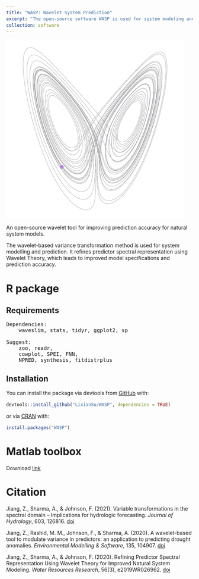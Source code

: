 ```yaml
---
title: "WASP: Wavelet System Prediction"
excerpt: "The open-source software WASP is used for system modeling and prediction."
collection: software
---
```

<img src='/images/x_z.gif'><br/>

An open-source wavelet tool for improving prediction accuracy for natural system models. 

The wavelet-based variance transformation method is used for system modelling and prediction. It refines predictor spectral representation using Wavelet Theory, which leads to improved model specifications and prediction accuracy. 

# R package

## Requirements
<pre>
Dependencies:
	waveslim, stats, tidyr, ggplot2, sp

Suggest:
	zoo, readr,
	cowplot, SPEI, FNN, 
	NPRED, synthesis, fitdistrplus
</pre>

## Installation

You can install the package via devtools from [GitHub](https://github.com/LixianSu/WASP) with:

``` r
devtools::install_github("LixianSu/WASP", dependencies = TRUE)
```

or via [CRAN](https://cran.r-project.org/web/packages/WASP/index.html) with: 

``` r
install.packages("WASP")
```

# Matlab toolbox

Download [link](https://github.com/LixianSu/WASP_matlab)


# Citation
Jiang, Z., Sharma, A., & Johnson, F. (2021). Variable transformations in the spectral domain – Implications for hydrologic forecasting. *Journal of Hydrology*, 603, 126816. [doi](https://doi.org/10.1016/J.JHYDROL.2021.126816)

Jiang, Z., Rashid, M. M., Johnson, F., & Sharma, A. (2020). A wavelet-based tool to modulate variance in predictors: an application to predicting drought anomalies. *Environmental Modelling & Software*, 135, 104907. [doi](https://doi.org/10.1016/j.envsoft.2020.104907)

Jiang, Z., Sharma, A., & Johnson, F. (2020). Refining Predictor Spectral Representation Using Wavelet Theory for Improved Natural System Modeling. *Water Resources Research*, 56(3), e2019WR026962. [doi](https://doi.org/10.1029/2019WR026962)
